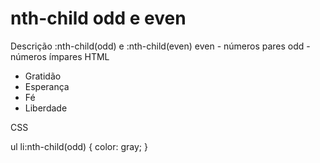 # nth-child odd e even

Descrição
:nth-child(odd) e :nth-child(even)
even - números pares
odd - números ímpares
HTML

<ul>
  <li>Gratidão</li>
  <li>Esperança</li>
  <li>Fé</li>
  <li>Liberdade</li>
</ul>
CSS

ul li:nth-child(odd) {
  color: gray;
}